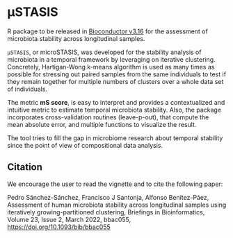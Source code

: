 # µSTASIS

R package to be released in [Bioconductor v3.16](https://bioconductor.org/about/release-announcements/) for the assessment of microbiota stability across longitudinal samples.

`µSTASIS`, or microSTASIS, was developed for the stability analysis of microbiota in a temporal framework by leveraging on iterative clustering. Concretely, Hartigan-Wong k-means algorithm is used as many times as possible for stressing out paired samples from the same individuals to test if they remain together for multiple numbers of clusters over a whole data set of individuals.

The metric **mS score**, is easy to interpret and provides a contextualized and intuitive metric to estimate temporal microbiota stability. Also, the package incorporates cross-validation routines (leave-p-out), that compute the mean absolute error, and multiple functions to visualize the result.

The tool tries to fill the gap in microbiome research about temporal stability since the point of view of compositional data analysis.

<!---
## Intstallation instructions

Get the latest stable `R` release from [CRAN](http://cran.r-project.org/). Then install `microSTASIS` from [Bioconductor](http://bioconductor.org/) using the following code:

``` r
if (!requireNamespace("BiocManager", quietly = TRUE)) {
    install.packages("BiocManager")
}

BiocManager::install("microSTASIS")
```

And the development version from
[GitHub](https://github.com/BiotechPedro/microSTASIS) with:

``` r
BiocManager::install("BiotechPedro/microSTASIS")
```
-->

## Citation

We encourage the user to read the vignette and to cite the following paper: 

Pedro Sánchez-Sánchez, Francisco J Santonja, Alfonso Benítez-Páez, Assessment of human microbiota stability across longitudinal samples using iteratively growing-partitioned clustering, Briefings in Bioinformatics, Volume 23, Issue 2, March 2022, bbac055, https://doi.org/10.1093/bib/bbac055
